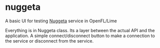 nuggeta
=======

A basic UI for testing [Nuggeta](http://www.nuggeta.com) service in OpenFL/Lime

Everything is in Nuggeta class. Its a layer between the actual API and the application.
A simple connect/disconnect button to make a connection to the service or disconnect from the service.
